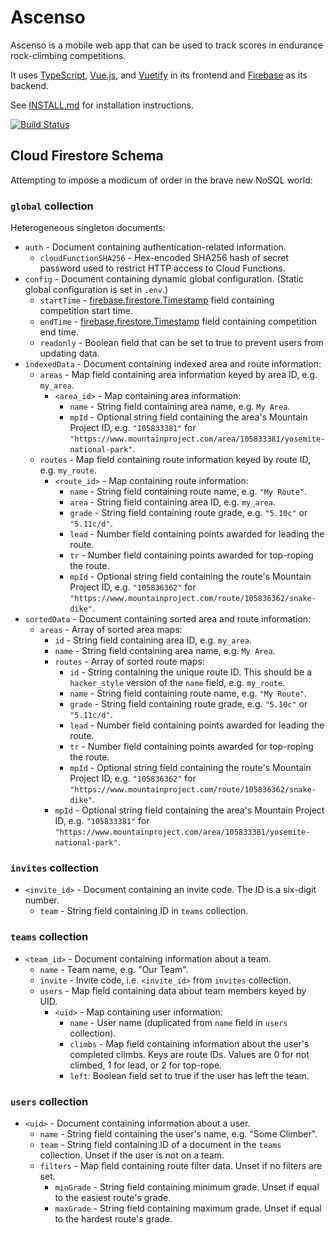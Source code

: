 # Ascenso

Ascenso is a mobile web app that can be used to track scores in endurance
rock-climbing competitions.

It uses [TypeScript], [Vue.js], and [Vuetify] in its frontend and [Firebase] as
its backend.

See [INSTALL.md] for installation instructions.

[![Build Status](https://travis-ci.org/derat/ascenso.svg?branch=master)](https://travis-ci.org/derat/ascenso)

[TypeScript]: https://www.typescriptlang.org/
[Vue.js]: https://vuejs.org/
[Vuetify]: https://vuetifyjs.com/
[Firebase]: https://firebase.google.com/
[INSTALL.md]: ./INSTALL.md

## Cloud Firestore Schema

Attempting to impose a modicum of order in the brave new NoSQL world:

### `global` collection

Heterogeneous singleton documents:

*   `auth` - Document containing authentication-related information.
    *   `cloudFunctionSHA256` - Hex-encoded SHA256 hash of secret password used
        to restrict HTTP access to Cloud Functions.
*   `config` - Document containing dynamic global configuration. (Static global
    configuration is set in `.env`.)
    *   `startTime` - [firebase.firestore.Timestamp] field containing
        competition start time.
    *   `endTime` - [firebase.firestore.Timestamp] field containing competition
        end time.
    *   `readonly` - Boolean field that can be set to true to prevent users from
        updating data.
*   `indexedData` - Document containing indexed area and route information:
    *   `areas` - Map field containing area information keyed by area ID, e.g.
        `my_area`.
        *   `<area_id>` - Map containing area information:
            *   `name` - String field containing area name, e.g. `My Area`.
            *   `mpId` - Optional string field containing the area's Mountain
                Project ID, e.g. `"105833381"` for
                `"https://www.mountainproject.com/area/105833381/yosemite-national-park"`.
    *   `routes` - Map field containing route information keyed by route ID,
        e.g. `my_route`.
        *   `<route_id>` - Map containing route information:
            *   `name` - String field containing route name, e.g. `"My Route"`.
            *   `area` - String field containing area ID, e.g. `my_area`.
            *   `grade` - String field containing route grade, e.g. `"5.10c"` or
                `"5.11c/d"`.
            *   `lead` - Number field containing points awarded for leading the
                route.
            *   `tr` - Number field containing points awarded for top-roping the
                route.
            *   `mpId` - Optional string field containing the route's Mountain
                Project ID, e.g. `"105836362"` for
                `"https://www.mountainproject.com/route/105836362/snake-dike"`.
*   `sortedData` - Document containing sorted area and route information:
    *   `areas` - Array of sorted area maps:
        *   `id` - String field containing area ID, e.g. `my_area`.
        *   `name` - String field containing area name, e.g. `My Area`.
        *   `routes` - Array of sorted route maps:
            *   `id` - String containing the unique route ID. This should be a
                `hacker_style` version of the `name` field, e.g. `my_route`.
            *   `name` - String field containing route name, e.g. `"My Route"`.
            *   `grade` - String field containing route grade, e.g. `"5.10c"` or
                `"5.11c/d"`.
            *   `lead` - Number field containing points awarded for leading the
                route.
            *   `tr` - Number field containing points awarded for top-roping the
                route.
            *   `mpId` - Optional string field containing the route's Mountain
                Project ID, e.g. `"105836362"` for
                `"https://www.mountainproject.com/route/105836362/snake-dike"`.
        *   `mpId` - Optional string field containing the area's Mountain
            Project ID, e.g. `"105833381"` for
            `"https://www.mountainproject.com/area/105833381/yosemite-national-park"`.

[firebase.firestore.Timestamp]: https://firebase.google.com/docs/reference/js/firebase.firestore.Timestamp

### `invites` collection

*   `<invite_id>` - Document containing an invite code. The ID is a six-digit
    number.
    *   `team` - String field containing ID in `teams` collection.

### `teams` collection

*   `<team_id>` - Document containing information about a team.
    *   `name` - Team name, e.g. "Our Team".
    *   `invite` - Invite code, i.e. `<invite_id>` from `invites` collection.
    *   `users` - Map field containing data about team members keyed by UID.
        *   `<uid>` - Map containing user information:
            *   `name` - User name (duplicated from `name` field in `users`
                collection).
            *   `climbs` - Map field containing information about the user's
                completed climbs. Keys are route IDs. Values are 0 for not
                climbed, 1 for lead, or 2 for top-rope.
            *   `left`: Boolean field set to true if the user has left the team.

### `users` collection

*   `<uid>` - Document containing information about a user.
    *   `name` - String field containing the user's name, e.g. "Some Climber".
    *   `team` - String field containing ID of a document in the `teams`
        collection. Unset if the user is not on a team.
    *   `filters` - Map field containing route filter data. Unset if no filters
        are set.
        *   `minGrade` - String field containing minimum grade. Unset if equal
            to the easiest route's grade.
        *   `maxGrade` - String field containing maximum grade. Unset if equal
            to the hardest route's grade.
